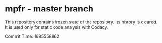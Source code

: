# mpfr - master branch

This repository contains frozen state of the repository.
Its history is cleared. It is used only for static code
analysis with Codacy.

Commit Time: 1685558862